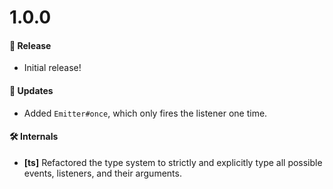 # 1.0.0

#### 🎉 Release

- Initial release!

#### 🚀 Updates

- Added `Emitter#once`, which only fires the listener one time.

#### 🛠 Internals

- **[ts]** Refactored the type system to strictly and explicitly type all possible events,
  listeners, and their arguments.
